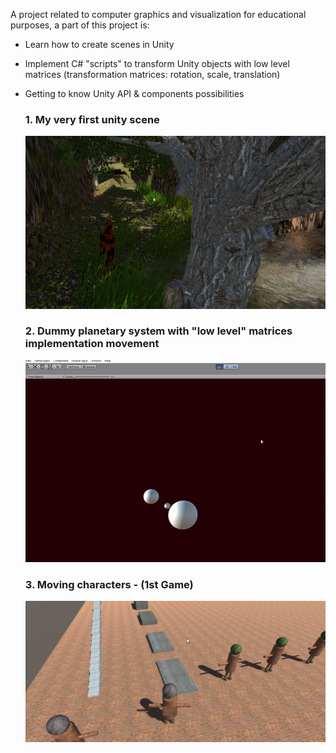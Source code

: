 A project related to computer graphics and visualization for educational purposes, a part of this project is:

* Learn how to create scenes in Unity

* Implement C# "scripts" to transform Unity objects with low level matrices (transformation matrices: rotation, scale, translation)

* Getting to know Unity API & components possibilities
  
  ### 1. My very first unity scene
  ![First scene created in Unity environment](./firstScene.jpg)

  ### 2. Dummy planetary system with "low level" matrices implementation movement

  ![Planetary system implemented with matrices](./planetarySystemWithMatricesImplementation.gif)


  ### 3. Moving characters - (1st Game)

  ![Planetary system implemented with matrices](./moving_first_characters.jpg)
